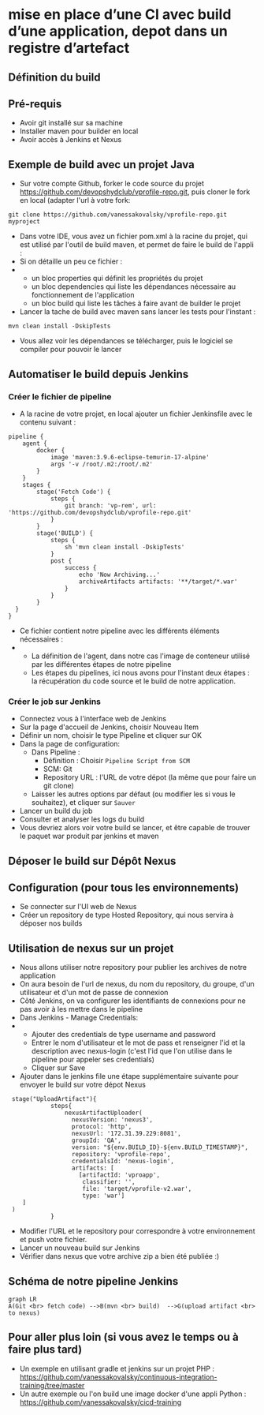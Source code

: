 # mise en place d’une CI avec build d’une application, depot dans un registre d’artefact

## Définition du build

## Pré-requis

* Avoir git installé sur sa machine
* Installer maven pour builder en local
* Avoir accès à Jenkins et Nexus



## Exemple de build avec un projet Java

* Sur votre compte Github, forker le code source du projet https://github.com/devopshydclub/vprofile-repo.git, puis cloner le fork en local (adapter l'url à votre fork:
```
git clone https://github.com/vanessakovalsky/vprofile-repo.git myproject
```
* Dans votre IDE, vous avez un fichier pom.xml à la racine du projet, qui est utilisé par l'outil de build maven, et permet de faire le build de l'appli :
* Si on détaille un peu ce fichier :
* * un bloc properties qui définit les propriétés du projet
  * un bloc dependencies qui liste les dépendances nécessaire au fonctionnement de l'application
  * un bloc build qui liste les tâches à faire avant de builder le projet
* Lancer la tache de build avec maven sans lancer les tests pour l'instant :
```
mvn clean install -DskipTests
```
* Vous allez voir les dépendances se télécharger, puis le logiciel se compiler pour pouvoir le lancer

## Automatiser le build depuis Jenkins

### Créer le fichier de pipeline

* A la racine de votre projet, en local ajouter un fichier Jenkinsfile avec le contenu suivant :

```
pipeline {
    agent {
        docker {
            image 'maven:3.9.6-eclipse-temurin-17-alpine' 
            args '-v /root/.m2:/root/.m2' 
        }
    }
    stages {
        stage('Fetch Code') {
            steps {
                git branch: 'vp-rem', url: 'https://github.com/devopshydclub/vprofile-repo.git'
            }
        }
        stage('BUILD') {
            steps {
                sh 'mvn clean install -DskipTests'
            }
            post {
                success {
                    echo 'Now Archiving...'
                    archiveArtifacts artifacts: '**/target/*.war'
                }
            }
        }
  }
}
```
* Ce fichier contient notre pipeline avec les différents éléments nécessaires :
* * La définition de l'agent, dans notre cas l'image de conteneur utilisé par les différentes étapes de notre pipeline
  * Les étapes du pipelines, ici nous avons pour l'instant deux étapes : la récupération du code source et le build de notre application.

### Créer le job sur Jenkins

* Connectez vous à l'interface web de Jenkins
* Sur la page d'accueil de Jenkins, choisir Nouveau Item
* Définir un nom, choisir le type Pipeline et cliquer sur OK
* Dans la page de configuration:
    * Dans Pipeline : 
        * Définition : Choisir `Pipeline Script from SCM`
        * SCM: Git
        * Repository URL : l'URL de votre dépot (la même que pour faire un git clone)
    * Laisser les autres options par défaut (ou modifier les si vous le souhaitez), et cliquer sur `Sauver`
* Lancer un build du job
* Consulter et analyser les logs du build
* Vous devriez alors voir votre build se lancer, et être capable de trouver le paquet war produit par jenkins et maven

## Déposer le build sur Dépôt Nexus

## Configuration (pour tous les environnements)
* Se connecter sur l'UI web de Nexus
* Créer un repository de type Hosted Repository, qui nous servira à déposer nos builds

## Utilisation de nexus sur un projet 
* Nous allons utiliser notre repository pour publier les archives de notre application
* On aura besoin de l'url de nexus, du nom du repository, du groupe, d'un utilisateur et d'un mot de passe de connexion
* Côté Jenkins, on va configurer les identifiants de connexions pour ne pas avoir à les mettre dans le pipeline
* Dans Jenkins - Manage Credentials:
* * Ajouter des credentials de type username and password
  * Entrer le nom d'utilisateur et le mot de pass et renseigner l'id et la description avec nexus-login (c'est l'id que l'on utilise dans le pipeline pour appeler ses credentials)
  * Cliquer sur Save
* Ajouter dans le jenkins file une étape supplémentaire suivante pour envoyer le build sur votre dépot Nexus
```
 stage("UploadArtifact"){
            steps{
                nexusArtifactUploader(
                  nexusVersion: 'nexus3',
                  protocol: 'http',
                  nexusUrl: '172.31.39.229:8081',
                  groupId: 'QA',
                  version: "${env.BUILD_ID}-${env.BUILD_TIMESTAMP}",
                  repository: 'vprofile-repo',
                  credentialsId: 'nexus-login',
                  artifacts: [
                    [artifactId: 'vproapp',
                     classifier: '',
                     file: 'target/vprofile-v2.war',
                     type: 'war']
    ]
 )
            }
```
* Modifier l'URL et le repository pour correspondre à votre environnement et push votre fichier.
* Lancer un nouveau build sur Jenkins
* Vérifier dans nexus que votre archive zip a bien été publiée :)


## Schéma de notre pipeline Jenkins

```mermaid
graph LR
A(Git <br> fetch code) -->B(mvn <br> build)  -->G(upload artifact <br> to nexus)
```
   

## Pour aller plus loin (si vous avez le temps ou à faire plus tard)
* Un exemple en utilisant gradle et jenkins sur un projet PHP : https://github.com/vanessakovalsky/continuous-integration-training/tree/master 
* Un autre exemple ou l'on build une image docker d'une appli Python : https://github.com/vanessakovalsky/cicd-training 

